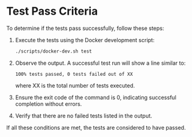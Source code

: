 # Test Pass Criteria

To determine if the tests pass successfully, follow these steps:

1. Execute the tests using the Docker development script:
   ```bash
   ./scripts/docker-dev.sh test
   ```

2. Observe the output. A successful test run will show a line similar to:
   ```
   100% tests passed, 0 tests failed out of XX
   ```
   where XX is the total number of tests executed.

3. Ensure the exit code of the command is 0, indicating successful completion without errors.

4. Verify that there are no failed tests listed in the output.

If all these conditions are met, the tests are considered to have passed.
